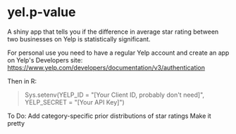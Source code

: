 # yel.p-value
A shiny app that tells you if the difference in average star rating between two businesses on Yelp is statistically significant.

For personal use you need to have a regular Yelp account and create an app on Yelp's Developers site: https://www.yelp.com/developers/documentation/v3/authentication

Then in R:
> Sys.setenv(YELP_ID = "[Your Client ID, probably don't need]",
YELP_SECRET = "[Your API Key]")

To Do:
Add category-specific prior distributions of star ratings
Make it pretty
